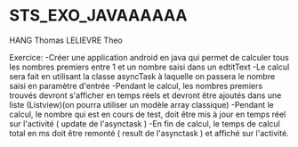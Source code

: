 # STS_EXO_JAVAAAAAA

HANG Thomas
LELIEVRE Theo

Exercice:
-Créer une application android en java qui permet de calculer tous les nombres premiers entre 1 et un nombre saisi dans un edtitText
-Le calcul sera fait en utilisant la classe asyncTask à laquelle on passera le nombre saisi en paramètre d'entrée
-Pendant le calcul, les nombres premiers trouvés devront s'afficher en temps réels et devront être ajoutés dans une liste (Listview)(on pourra utiliser un modèle array classique)
-Pendant le calcul, le nombre qui est en cours de test, doit être mis à jour en temps réel sur l'activité ( update de l'asynctask )
-En fin de calcul, le temps de calcul total en ms doit être remonté ( result de l'asynctask ) et affiché sur l'activité.
